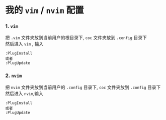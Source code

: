 # 我的 `vim` / `nvim` 配置

### 1. `vim`

把 `.vim` 文件夹放到当前用户的根目录下, `coc` 文件夹放到 `.config` 目录下  
然后进入 `vim` , 输入

```
:PlugInstall
或者
:PlugUpdate
```

### 2. `nvim`

把 `nvim` 文件夹放到当前用户的 `.config` 目录下, `coc` 文件夹放到 `.config` 目录下  
然后进入 `nvim`,输入

```
:PlugInstall
或者
:PlugUpdate
```

